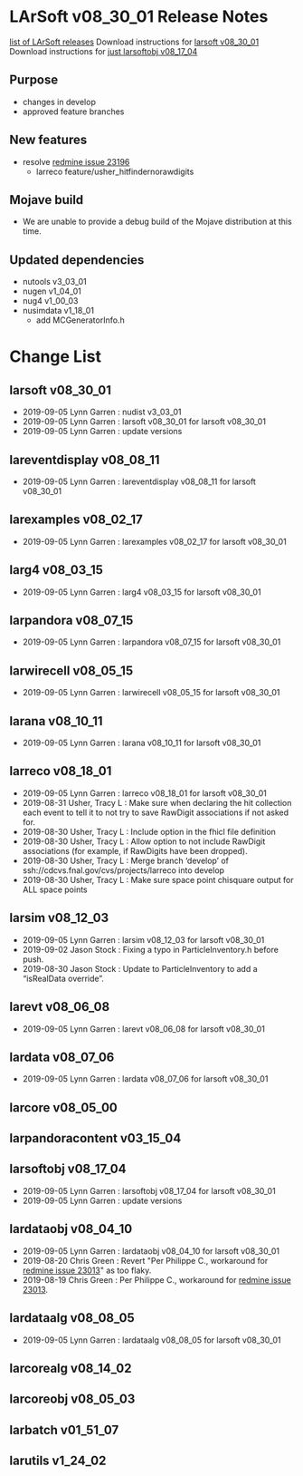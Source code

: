 LArSoft v08_30_01 Release Notes
======================================================================

[list of LArSoft releases](LArSoft_release_list)
Download instructions for [larsoft v08_30_01](http://scisoft.fnal.gov/scisoft/bundles/larsoft/v08_30_01/larsoft-v08_30_01.html)
Download instructions for [just larsoftobj v08_17_04](http://scisoft.fnal.gov/scisoft/bundles/larsoftobj/v08_17_04/larsoftobj-v08_17_04.html)

Purpose
--------------------

-   changes in develop
-   approved feature branches

New features
------------------------------

-   resolve [redmine issue 23196](https://cdcvs.fnal.gov/redmine/issues/23196)
    -   larreco feature/usher_hitfindernorawdigits

Mojave build
------------------------------

-   We are unable to provide a debug build of the Mojave distribution at this time.

Updated dependencies
----------------------------------------------

-   nutools v3_03_01
-   nugen v1_04_01
-   nug4 v1_00_03
-   nusimdata v1_18_01
    -   add MCGeneratorInfo.h

Change List
============================

larsoft v08_30_01
------------------------------------------

-   2019-09-05 Lynn Garren : nudist v3_03_01
-   2019-09-05 Lynn Garren : larsoft v08_30_01 for larsoft v08_30_01
-   2019-09-05 Lynn Garren : update versions

lareventdisplay v08_08_11
----------------------------------------------------------

-   2019-09-05 Lynn Garren : lareventdisplay v08_08_11 for larsoft v08_30_01

larexamples v08_02_17
--------------------------------------------------

-   2019-09-05 Lynn Garren : larexamples v08_02_17 for larsoft v08_30_01

larg4 v08_03_15
--------------------------------------

-   2019-09-05 Lynn Garren : larg4 v08_03_15 for larsoft v08_30_01

larpandora v08_07_15
------------------------------------------------

-   2019-09-05 Lynn Garren : larpandora v08_07_15 for larsoft v08_30_01

larwirecell v08_05_15
--------------------------------------------------

-   2019-09-05 Lynn Garren : larwirecell v08_05_15 for larsoft v08_30_01

larana v08_10_11
----------------------------------------

-   2019-09-05 Lynn Garren : larana v08_10_11 for larsoft v08_30_01

larreco v08_18_01
------------------------------------------

-   2019-09-05 Lynn Garren : larreco v08_18_01 for larsoft v08_30_01
-   2019-08-31 Usher, Tracy L : Make sure when declaring the hit collection each event to tell it to not try to save RawDigit associations if not asked for.
-   2019-08-30 Usher, Tracy L : Include option in the fhicl file definition
-   2019-08-30 Usher, Tracy L : Allow option to not include RawDigit associations (for example, if RawDigits have been dropped).
-   2019-08-30 Usher, Tracy L : Merge branch ‘develop’ of ssh://cdcvs.fnal.gov/cvs/projects/larreco into develop
-   2019-08-30 Usher, Tracy L : Make sure space point chisquare output for ALL space points

larsim v08_12_03
----------------------------------------

-   2019-09-05 Lynn Garren : larsim v08_12_03 for larsoft v08_30_01
-   2019-09-02 Jason Stock : Fixing a typo in ParticleInventory.h before push.
-   2019-08-30 Jason Stock : Update to ParticleInventory to add a “isRealData override”.

larevt v08_06_08
----------------------------------------

-   2019-09-05 Lynn Garren : larevt v08_06_08 for larsoft v08_30_01

lardata v08_07_06
------------------------------------------

-   2019-09-05 Lynn Garren : lardata v08_07_06 for larsoft v08_30_01

larcore v08_05_00
------------------------------------------

larpandoracontent v03_15_04
--------------------------------------------------------------

larsoftobj v08_17_04
------------------------------------------------

-   2019-09-05 Lynn Garren : larsoftobj v08_17_04 for larsoft v08_30_01
-   2019-09-05 Lynn Garren : update versions

lardataobj v08_04_10
------------------------------------------------

-   2019-09-05 Lynn Garren : lardataobj v08_04_10 for larsoft v08_30_01
-   2019-08-20 Chris Green : Revert "Per Philippe C., workaround for [redmine issue 23013](https://cdcvs.fnal.gov/redmine/issues/23013)" as too flaky.
-   2019-08-19 Chris Green : Per Philippe C., workaround for [redmine issue 23013](https://cdcvs.fnal.gov/redmine/issues/23013).

lardataalg v08_08_05
------------------------------------------------

-   2019-09-05 Lynn Garren : lardataalg v08_08_05 for larsoft v08_30_01

larcorealg v08_14_02
------------------------------------------------

larcoreobj v08_05_03
------------------------------------------------

larbatch v01_51_07
--------------------------------------------

larutils v1_24_02
------------------------------------------
